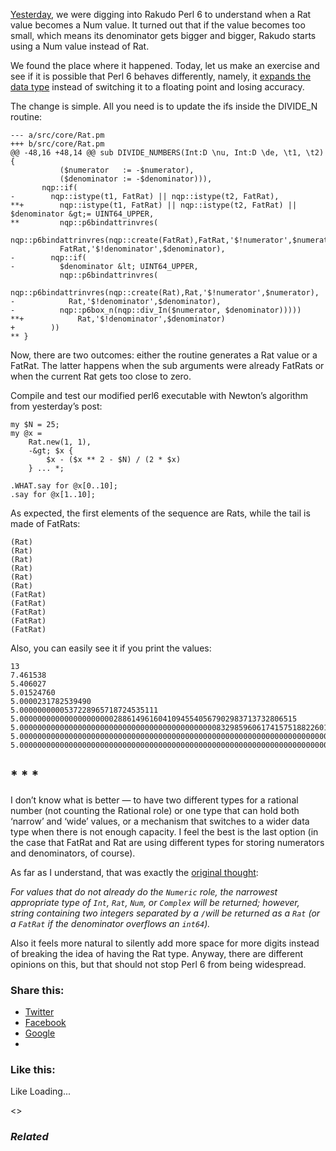 [Yesterday][1], we were digging into Rakudo Perl 6 to understand when a Rat value becomes a Num value. It turned out that if the value becomes too small, which means its denominator gets bigger and bigger, Rakudo starts using a Num value instead of Rat.

We found the place where it happened. Today, let us make an exercise and see if it is possible that Perl 6 behaves differently, namely, it [expands the data type][2] instead of switching it to a floating point and losing accuracy.

The change is simple. All you need is to update the ifs inside the DIVIDE\_N routine:

	--- a/src/core/Rat.pm
	+++ b/src/core/Rat.pm
	@@ -48,16 +48,14 @@ sub DIVIDE_NUMBERS(Int:D \nu, Int:D \de, \t1, \t2) {
	           ($numerator   := -$numerator),
	           ($denominator := -$denominator))),
	       nqp::if(
	-        nqp::istype(t1, FatRat) || nqp::istype(t2, FatRat),
	**+        nqp::istype(t1, FatRat) || nqp::istype(t2, FatRat) || $denominator &gt;= UINT64_UPPER,
	**         nqp::p6bindattrinvres(
	           nqp::p6bindattrinvres(nqp::create(FatRat),FatRat,'$!numerator',$numerator),
	           FatRat,'$!denominator',$denominator),
	-        nqp::if(
	-          $denominator &lt; UINT64_UPPER,
	           nqp::p6bindattrinvres(
	             nqp::p6bindattrinvres(nqp::create(Rat),Rat,'$!numerator',$numerator),
	-            Rat,'$!denominator',$denominator),
	-          nqp::p6box_n(nqp::div_In($numerator, $denominator)))))
	**+            Rat,'$!denominator',$denominator)
	+        ))
	** }

Now, there are two outcomes: either the routine generates a Rat value or a FatRat. The latter happens when the sub arguments were already FatRats or when the current Rat gets too close to zero.

Compile and test our modified perl6 executable with Newton’s algorithm from yesterday’s post:

	my $N = 25;
	my @x =
	    Rat.new(1, 1),
	    -&gt; $x {
	        $x - ($x ** 2 - $N) / (2 * $x)
	    } ... *;

	.WHAT.say for @x[0..10];
	.say for @x[1..10];

As expected, the first elements of the sequence are Rats, while the tail is made of FatRats:

	(Rat)
	(Rat)
	(Rat)
	(Rat)
	(Rat)
	(Rat)
	(FatRat)
	(FatRat)
	(FatRat)
	(FatRat)
	(FatRat)

Also, you can easily see it if you print the values:

	13
	7.461538
	5.406027
	5.01524760
	5.0000231782539490
	5.0000000000537228965718724535111
	5.00000000000000000000028861496160410945540567902983713732806515
	5.000000000000000000000000000000000000000000008329859606174157518822601061625174583303232554885171687075417887439374231515823
	5.00000000000000000000000000000000000000000000000000000000000000000000000000000000000000000693865610585718905982734693675309615913812411108046914931948226816763601320201386971350204028084660605790650314446568089428143916887535905115787146371799888
	5.000000000000000000000000000000000000000000000000000000000000000000000000000000000000000000000000000000000000000000000000000000000000000000000000000000000000000000000000000000000004814494855534925123195523522159753005055993378092336823010386671077751892080269126953923957066141452855241262256569975702944214065988292758274535222239622977104185030432093986146346015004230914044314506580063758070896734658461687838556535528402765772220596451598003813021305355635793333485373058987453787504731

## \* \* \*

I don’t know what is better — to have two different types for a rational number (not counting the Rational role) or one type that can hold both ‘narrow’ and ‘wide’ values, or a mechanism that switches to a wider data type when there is not enough capacity. I feel the best is the last option (in the case that FatRat and Rat are using different types for storing numerators and denominators, of course).

As far as I understand, that was exactly the [original thought][3]:

_For values that do not already do the `Numeric` role, the narrowest appropriate type of `Int`, `Rat`, `Num`, or `Complex` will be returned; however, string containing two integers separated by a `/`will be returned as a `Rat` (or a `FatRat` if the denominator overflows an `int64`)._

Also it feels more natural to silently add more space for more digits instead of breaking the idea of having the Rat type. Anyway, there are different opinions on this, but that should not stop Perl 6 from being widespread.

### Share this:

* [Twitter][4]
* [Facebook][5]
* [Google][6]
*

### Like this:

Like Loading...

<>

### _Related_

  [1]: https://perl6.online/2018/02/13/55-fatrat-vs-rat-in-perl-6/
  [2]: https://twitter.com/LearningPerl6/status/963929480430571520
  [3]: http://design.perl6.org/S03.html#Symbolic_unary_precedence
  [4]: https://perl6.online/2018/02/14/56-a-bit-more-on-rat-vs-fatrat-in-perl-6/?share=twitter "Click to share on Twitter"
  [5]: https://perl6.online/2018/02/14/56-a-bit-more-on-rat-vs-fatrat-in-perl-6/?share=facebook "Click to share on Facebook"
  [6]: https://perl6.online/2018/02/14/56-a-bit-more-on-rat-vs-fatrat-in-perl-6/?share=google-plus-1 "Click to share on Google+"